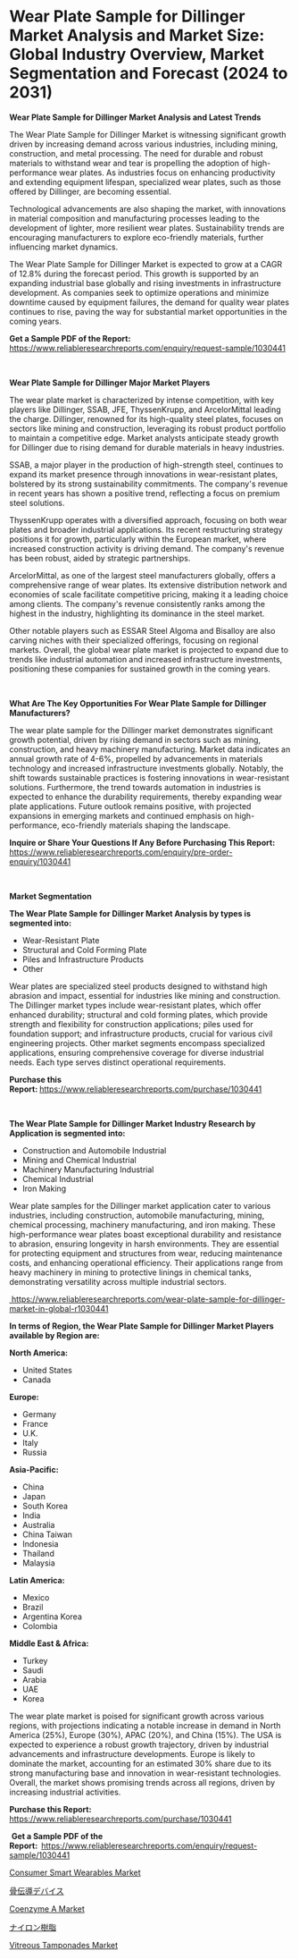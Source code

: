 <p><h1>Wear Plate Sample for Dillinger Market Analysis and Market Size: Global Industry Overview, Market Segmentation and Forecast (2024 to 2031)</h1></p><p><strong>Wear Plate Sample for Dillinger Market Analysis and Latest Trends</strong></p>
<p><p>The Wear Plate Sample for Dillinger Market is witnessing significant growth driven by increasing demand across various industries, including mining, construction, and metal processing. The need for durable and robust materials to withstand wear and tear is propelling the adoption of high-performance wear plates. As industries focus on enhancing productivity and extending equipment lifespan, specialized wear plates, such as those offered by Dillinger, are becoming essential.</p><p>Technological advancements are also shaping the market, with innovations in material composition and manufacturing processes leading to the development of lighter, more resilient wear plates. Sustainability trends are encouraging manufacturers to explore eco-friendly materials, further influencing market dynamics.</p><p>The Wear Plate Sample for Dillinger Market is expected to grow at a CAGR of 12.8% during the forecast period. This growth is supported by an expanding industrial base globally and rising investments in infrastructure development. As companies seek to optimize operations and minimize downtime caused by equipment failures, the demand for quality wear plates continues to rise, paving the way for substantial market opportunities in the coming years.</p></p>
<p><strong>Get a Sample PDF of the Report:&nbsp;</strong> <a href="https://www.reliableresearchreports.com/enquiry/request-sample/1030441">https://www.reliableresearchreports.com/enquiry/request-sample/1030441</a></p>
<p>&nbsp;</p>
<p><strong>Wear Plate Sample for Dillinger Major Market Players</strong></p>
<p><p>The wear plate market is characterized by intense competition, with key players like Dillinger, SSAB, JFE, ThyssenKrupp, and ArcelorMittal leading the charge. Dillinger, renowned for its high-quality steel plates, focuses on sectors like mining and construction, leveraging its robust product portfolio to maintain a competitive edge. Market analysts anticipate steady growth for Dillinger due to rising demand for durable materials in heavy industries.</p><p>SSAB, a major player in the production of high-strength steel, continues to expand its market presence through innovations in wear-resistant plates, bolstered by its strong sustainability commitments. The company's revenue in recent years has shown a positive trend, reflecting a focus on premium steel solutions.</p><p>ThyssenKrupp operates with a diversified approach, focusing on both wear plates and broader industrial applications. Its recent restructuring strategy positions it for growth, particularly within the European market, where increased construction activity is driving demand. The company's revenue has been robust, aided by strategic partnerships.</p><p>ArcelorMittal, as one of the largest steel manufacturers globally, offers a comprehensive range of wear plates. Its extensive distribution network and economies of scale facilitate competitive pricing, making it a leading choice among clients. The company's revenue consistently ranks among the highest in the industry, highlighting its dominance in the steel market.</p><p>Other notable players such as ESSAR Steel Algoma and Bisalloy are also carving niches with their specialized offerings, focusing on regional markets. Overall, the global wear plate market is projected to expand due to trends like industrial automation and increased infrastructure investments, positioning these companies for sustained growth in the coming years.</p></p>
<p>&nbsp;</p>
<p><strong>What Are The Key Opportunities For Wear Plate Sample for Dillinger Manufacturers?</strong></p>
<p><p>The wear plate sample for the Dillinger market demonstrates significant growth potential, driven by rising demand in sectors such as mining, construction, and heavy machinery manufacturing. Market data indicates an annual growth rate of 4-6%, propelled by advancements in materials technology and increased infrastructure investments globally. Notably, the shift towards sustainable practices is fostering innovations in wear-resistant solutions. Furthermore, the trend towards automation in industries is expected to enhance the durability requirements, thereby expanding wear plate applications. Future outlook remains positive, with projected expansions in emerging markets and continued emphasis on high-performance, eco-friendly materials shaping the landscape.</p></p>
<p><strong>Inquire or Share Your Questions If Any Before Purchasing This Report:</strong> <a href="https://www.reliableresearchreports.com/enquiry/pre-order-enquiry/1030441">https://www.reliableresearchreports.com/enquiry/pre-order-enquiry/1030441</a></p>
<p>&nbsp;</p>
<p><strong>Market Segmentation</strong></p>
<p><strong>The Wear Plate Sample for Dillinger Market Analysis by types is segmented into:</strong></p>
<p><ul><li>Wear-Resistant Plate</li><li>Structural and Cold Forming Plate</li><li>Piles and Infrastructure Products</li><li>Other</li></ul></p>
<p><p>Wear plates are specialized steel products designed to withstand high abrasion and impact, essential for industries like mining and construction. The Dillinger market types include wear-resistant plates, which offer enhanced durability; structural and cold forming plates, which provide strength and flexibility for construction applications; piles used for foundation support; and infrastructure products, crucial for various civil engineering projects. Other market segments encompass specialized applications, ensuring comprehensive coverage for diverse industrial needs. Each type serves distinct operational requirements.</p></p>
<p><strong>Purchase this Report:&nbsp;</strong><a href="https://www.reliableresearchreports.com/purchase/1030441">https://www.reliableresearchreports.com/purchase/1030441</a></p>
<p>&nbsp;</p>
<p><strong>The Wear Plate Sample for Dillinger Market Industry Research by Application is segmented into:</strong></p>
<p><ul><li>Construction and Automobile Industrial</li><li>Mining and Chemical Industrial</li><li>Machinery Manufacturing Industrial</li><li>Chemical Industrial</li><li>Iron Making</li></ul></p>
<p><p>Wear plate samples for the Dillinger market application cater to various industries, including construction, automobile manufacturing, mining, chemical processing, machinery manufacturing, and iron making. These high-performance wear plates boast exceptional durability and resistance to abrasion, ensuring longevity in harsh environments. They are essential for protecting equipment and structures from wear, reducing maintenance costs, and enhancing operational efficiency. Their applications range from heavy machinery in mining to protective linings in chemical tanks, demonstrating versatility across multiple industrial sectors.</p></p>
<p><a href="https://www.reliableresearchreports.com/wear-plate-sample-for-dillinger-market-in-global-r1030441">&nbsp;https://www.reliableresearchreports.com/wear-plate-sample-for-dillinger-market-in-global-r1030441</a></p>
<p><strong>In terms of Region, the Wear Plate Sample for Dillinger Market Players available by Region are:</strong></p>
<p>
    <p> <strong> North America: </strong>
        <ul>
            <li>United States</li>
            <li>Canada</li>
        </ul>
        </p> 
    <p> <strong> Europe: </strong>
        <ul>
            <li>Germany</li>
            <li>France</li>
            <li>U.K.</li>
            <li>Italy</li>
            <li>Russia</li>
        </ul>
        </p> 
    <p> <strong> Asia-Pacific: </strong>
        <ul>
            <li>China</li>
            <li>Japan</li>
            <li>South Korea</li>
            <li>India</li>
            <li>Australia</li>
            <li>China Taiwan</li>
            <li>Indonesia</li>
            <li>Thailand</li>
            <li>Malaysia</li>
        </ul>
        </p> 
    <p> <strong> Latin America: </strong>
        <ul>
            <li>Mexico</li>
            <li>Brazil</li>
            <li>Argentina Korea</li>
            <li>Colombia</li>
        </ul>
        </p> 
    <p> <strong> Middle East & Africa: </strong>
        <ul>
            <li>Turkey</li>
            <li>Saudi</li>
            <li>Arabia</li>
            <li>UAE</li>
            <li>Korea</li>
        </ul>
    </p>
    </p>
<p><p>The wear plate market is poised for significant growth across various regions, with projections indicating a notable increase in demand in North America (25%), Europe (30%), APAC (20%), and China (15%). The USA is expected to experience a robust growth trajectory, driven by industrial advancements and infrastructure developments. Europe is likely to dominate the market, accounting for an estimated 30% share due to its strong manufacturing base and innovation in wear-resistant technologies. Overall, the market shows promising trends across all regions, driven by increasing industrial activities.</p></p>
<p><strong>Purchase this Report: </strong><a href="https://www.reliableresearchreports.com/purchase/1030441">https://www.reliableresearchreports.com/purchase/1030441</a></p>
<p>&nbsp;<strong>Get a Sample PDF of the Report:&nbsp;&nbsp;</strong><a href="https://www.reliableresearchreports.com/enquiry/request-sample/1030441">https://www.reliableresearchreports.com/enquiry/request-sample/1030441</a></p>
<p><strong></strong></p>
<p><p><a href="https://github.com/ChiragRp1/Market-Research-Report-List-6/blob/main/consumer-smart-wearables-market.md">Consumer Smart Wearables Market</a></p><p><a href="https://medium.com/@dfs4ff/%E3%82%B0%E3%83%AD%E3%83%BC%E3%83%90%E3%83%AB%E9%AA%A8%E4%BC%9D%E5%B0%8E%E3%83%87%E3%83%90%E3%82%A4%E3%82%B9%E5%B8%82%E5%A0%B4%E3%81%AE%E6%99%AF%E8%A6%B3-%E4%BB%8A%E5%BE%8C%E3%81%AE%E3%83%88%E3%83%AC%E3%83%B3%E3%83%89%E3%81%A8%E5%B8%82%E5%A0%B4%E6%88%A6%E7%95%A5%E4%BA%88%E6%B8%AC-2024-2031%E5%B9%B4-82b658451d4b">骨伝導デバイス</a></p><p><a href="https://www.linkedin.com/pulse/global-coenzyme-market-size-expected-reach-cagr-136-report-pwxae?trackingId=WZtr4tvnToejlIsgRJ3L4g%3D%3D">Coenzyme A Market</a></p><p><a href="https://medium.com/@mk4cronn/%E3%82%B0%E3%83%AD%E3%83%BC%E3%83%90%E3%83%AB%E3%83%8A%E3%82%A4%E3%83%AD%E3%83%B3%E6%A8%B9%E8%84%82%E5%B8%82%E5%A0%B4%E3%81%AE%E8%A6%8F%E6%A8%A1%E3%81%A8%E3%82%B7%E3%82%A7%E3%82%A2%E5%88%86%E6%9E%90-%E8%A3%BD%E5%93%81%E3%82%BF%E3%82%A4%E3%83%97%E5%88%A5-%E7%94%A8%E9%80%94%E5%88%A5-%E5%9C%B0%E5%9F%9F%E5%88%A5-%E4%BA%88%E6%B8%AC-2024%E5%B9%B4-2031%E5%B9%B4-f44802b3f8af">ナイロン樹脂</a></p><p><a href="https://www.linkedin.com/pulse/vitreous-tamponades-market-growth-outlook-from-2024-2031-wkrre?trackingId=JnSToFh0RlCooVUzft9KIQ%3D%3D">Vitreous Tamponades Market</a></p></p>